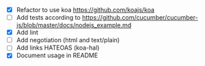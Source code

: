 - [x] Refactor to use koa https://github.com/koajs/koa
- [ ] Add tests according to https://github.com/cucumber/cucumber-js/blob/master/docs/nodejs_example.md
- [x] Add lint
- [ ] Add negotiation (html and text/plain)
- [ ] Add links HATEOAS (koa-hal)
- [x] Document usage in README
